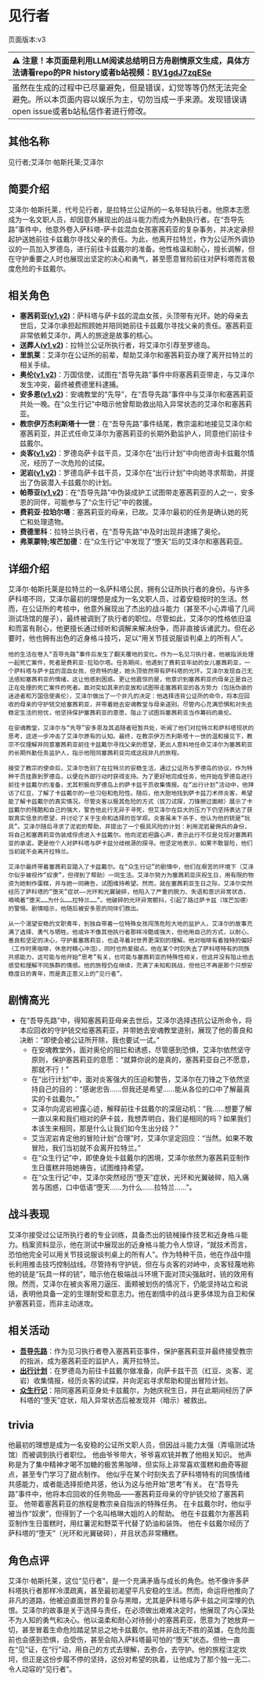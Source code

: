# 见行者
页面版本:v3
 

| :warning: 注意！本页面是利用LLM阅读总结明日方舟剧情原文生成，具体方法请看repo的PR history或者b站视频：[BV1gdJ7zqESe](https://www.bilibili.com/video/BV1gdJ7zqESe/)         |
|:----------------------------|
| 虽然在生成的过程中已尽量避免，但是错误，幻觉等等仍然无法完全避免。所以本页面内容以娱乐为主，切勿当成一手来源。发现错误请open issue或者b站私信作者进行修改。|



## 其他名称
见行者;艾泽尔·帕斯托莱;艾泽尔
## 简要介绍
艾泽尔·帕斯托莱，代号见行者，是拉特兰公证所的一名年轻执行者。他原本志愿成为一名文职人员，却因意外展现出的战斗能力而成为外勤执行者。在“吾导先路”事件中，他意外卷入萨科塔-萨卡兹混血女孩塞茜莉亚的复杂事务，并决定承担起护送她前往卡兹戴尔寻找父亲的责任。为此，他离开拉特兰，作为公证所外调协议的一员加入罗德岛，进行前往卡兹戴尔的准备。他性格温和耐心，擅长调解，但在守护重要之人时也展现出坚定的决心和勇气，甚至愿意冒险前往对萨科塔而言极度危险的卡兹戴尔。
## 相关角色
-   **塞茜莉亚([v1](../chars/extended_char_sai_qian_li_ya.md),[v2](extended_char_sai_qian_li_ya.md))**：萨科塔与萨卡兹的混血女孩，头顶带有光环。她的母亲去世后，艾泽尔承担起照顾她并陪同她前往卡兹戴尔寻找父亲的责任。塞茜莉亚非常依赖艾泽尔，两人的旅途是故事的核心。
-   **送葬人([v1](../chars/char_279_excu.md),[v2](char_279_excu.md))**：拉特兰公证所执行者，将艾泽尔引荐至罗德岛。
-   **里凯莱**：艾泽尔在公证所的前辈，帮助艾泽尔和塞茜莉亚办理了离开拉特兰的相关手续。
-   **奥伦([v1](../chars/extended_char_ao_lun.md),[v2](extended_char_ao_lun.md))**：万国信使，试图在“吾导先路”事件中将塞茜莉亚带走，与艾泽尔发生冲突，最终被费德里科逮捕。
-   **安多恩([v1](../chars/extended_char_an_duo_en.md),[v2](extended_char_an_duo_en.md))**：安魂教堂的“先导”，在“吾导先路”事件中与艾泽尔和塞茜莉亚共处一晚。在“众生行记”中暗示他曾帮助救出陷入异常状态的艾泽尔和塞茜莉亚。
-   **教宗伊万杰利斯塔十一世**：在“吾导先路”事件结尾，教宗温和地接见艾泽尔和塞茜莉亚，并正式任命艾泽尔为塞茜莉亚的长期外勤监护人，同意他们前往卡兹戴尔。
-   **炎客([v1](../chars/char_131_flameb.md),[v2](char_131_flameb.md))**：罗德岛萨卡兹干员，艾泽尔在“出行计划”中向他咨询卡兹戴尔情况，经历了一次危险的试探。
-   **泥岩([v1](../chars/char_311_mudrok.md),[v2](char_311_mudrok.md))**：罗德岛萨卡兹干员，艾泽尔在“出行计划”中向她寻求帮助，并提出了伪装潜入卡兹戴尔的计划。
-   **帕蒂亚([v1](../chars/extended_char_pa_di_ya.md),[v2](extended_char_pa_di_ya.md))**：在“吾导先路”中伪装成护工试图带走塞茜莉亚的人之一，安多恩的同伴，可能参与了“众生行记”中的救援。
-   **费莉亚·拉珀尔塔**：塞茜莉亚的母亲，已故。艾泽尔最初的任务是确认她的死亡和处理遗物。
-   **费德里科**：拉特兰执行者，在“吾导先路”中及时出现并逮捕了奥伦。
-   **弗莱蒙特;埃芒加德**：在“众生行记”中发现了“堕天”后的艾泽尔和塞茜莉亚。
## 详细介绍
艾泽尔·帕斯托莱是拉特兰的一名萨科塔公民，拥有公证所执行者的身份。与许多萨科塔不同，艾泽尔最初的理想是成为一名文职人员，过着安稳按时的生活。然而，在公证所的考核中，他意外展现出了杰出的战斗能力（甚至不小心弄塌了几间测试场馆的屋子），最终被调到了执行者的职位。尽管如此，艾泽尔的性格依旧温和而富有耐心，他更擅长通过倾听和调解来解决纷争，而非直接诉诸武力。但在必要时，他也拥有出色的近身格斗技巧，足以“用关节技说服谈判桌上的所有人”。

    他的生活在卷入“吾导先路”事件后发生了翻天覆地的变化。作为一名见习执行者，他被指派处理一起死亡案件，死者是费莉亚·拉珀尔塔。任务期间，他遇到了费莉亚年幼的女儿塞茜莉亚，一个萨科塔与萨卡兹的混血女孩，但奇特的是，她头顶依然带有萨科塔的光环。艾泽尔发现自己无法感知塞茜莉亚的情绪，这让他感到困惑。更让他震惊的是，他意识到塞茜莉亚的母亲正是自己正在处理的死亡案件的死者。面对突如其来的变故和试图带走塞茜莉亚的各方势力（包括伪装的迷途者和万国信使奥伦），艾泽尔做出了一个非凡的决定：他选择违背公证所的命令，将本应回收的母亲的守护铳交给塞茜莉亚，并带着她去安魂教堂与母亲道别。尽管内心充满恐惧和对失去稳定生活的担忧，他坚持保护塞茜莉亚的意愿，阻止了试图将塞茜莉亚当作筹码的奥伦。

    在安魂教堂，艾泽尔与“先导”安多恩及其追随者短暂共处，听闻了他们对拉特兰和萨科塔现状的思考，这进一步冲击了艾泽尔原有的认知。最终，在教宗伊万杰利斯塔十一世的温和接见下，教宗不仅理解并同意塞茜莉亚前往卡兹戴尔寻找父亲的愿望，更出人意料地任命艾泽尔为塞茜莉亚的长期外勤任务监护人，指示他陪同塞茜莉亚完成这段非凡的旅程。

    接受了教宗的使命后，艾泽尔告别了在拉特兰的安稳生活，通过公证所与罗德岛的协议，作为特种干员挂靠到罗德岛，以便在外部行动时获得支持。为了更好地完成任务，他开始在罗德岛进行前往卡兹戴尔的准备，尤其积极向罗德岛上的萨卡兹干员收集情报。在“出行计划”活动中，他拜访了红豆，了解了卡兹戴尔的一些习俗和危险性。随后，他大胆地找到萨卡兹刀术师炎客，希望能了解卡兹戴尔的真实情况。尽管炎客以极其危险的方式（拔刀试探，刀锋擦过面颊）展示了卡兹戴尔的残酷和自己的强大，警告他此行无异于寻死，但艾泽尔在巨大的压力下仍坚持表达了获取真实信息的愿望，并讨论了关于生命和选择的哲学观。炎客虽未下杀手，但认为他的铳是“玩具”。艾泽尔随后寻求了泥岩的帮助，并提出了一个极具风险的计划：利用泥岩雇佣兵的身份，将自己和塞茜莉亚伪装成俘虏进入卡兹戴尔。他向泥岩袒露心声，表示此行不仅是兑现对塞茜莉亚的承诺，更是他个人对萨科塔与萨卡兹分歧根源的探寻。他坚定地表示，如果不敢冒险，他们当初就不会离开拉特兰。

    艾泽尔最终带着塞茜莉亚踏入了卡兹戴尔。在“众生行记”的剧情中，他们在艰苦的环境下（艾泽尔似乎被视作“奴隶”，但得到了帮助）一同生活。艾泽尔努力为塞茜莉亚庆祝生日，用有限的物资为她制作蛋糕，并与她一同祷告，试图维持希望。然而，就在塞茜莉亚生日之际，艾泽尔突然经历了萨科塔的“堕天”症状——光环和光翼破碎，他陷入了严重的脱力、失语和意识异常状态，喃喃着“堕天……为什么……拉特兰……”。他破碎的光环异常颤抖，引起了路过萨卡兹（埃芒加德）的警惕。剧情暗示，他随后被安多恩的同伴们救出。

    从一个渴望安稳的文职青年，到独自带着一位特殊女孩闯荡危险大地的监护人，艾泽尔的故事充满了选择、勇气与牺牲。他或许不像其他执行者那样冷酷或强大，但他用自己的方式，以耐心、善良和坚定的决心，守护着塞茜莉亚，也追寻着对世界更深刻的理解。他对咖啡有着独特的偏好（工作时黑咖啡，休息时精心冲泡），同时也热爱甜点。他在某个时刻失去了萨科塔特有的同族共感能力，这可能与他开始“思考”有关，也可能与塞茜莉亚的特殊性相关，但这并没有阻止他去感受和理解不同族群的情感。他的旅程仍在继续，充满了未知和挑战，但他已不再是那个只想安稳度日的青年，而是真正意义上的“见行者”。
## 剧情高光
*   在“吾导先路”中，得知塞茜莉亚母亲去世后，艾泽尔选择违抗公证所命令，将本应回收的守护铳交给塞茜莉亚，并带她去安魂教堂道别，展现了他的善良和决断：“即使会被公证所开除，我也要试一试。”
    *   在安魂教堂外，面对奥伦的阻拦和诱惑，尽管感到恐惧，艾泽尔依然坚守原则，保护塞茜莉亚的意愿：“就算你说的是真的，塞茜莉亚自己不愿意，那就不行！”
    *   在“出行计划”中，面对炎客强大的压迫和警告，艾泽尔在刀锋之下依然坚持自己的目的：“感谢忠告......但我还是希望......能从各位的口中了解最真实的卡兹戴尔。”
    *   艾泽尔向泥岩袒露心迹，解释前往卡兹戴尔的深层动机：“我......想要了解一直以来和我们相对的萨卡兹，我想弄明白，我们是相同的吗？如果我们本该生来相同，那是什么让我们如今生出分歧？”
    *   艾当泥岩肯定他的冒险计划“合理”时，艾泽尔坚定回应：“当然。如果不敢冒险，我们当初就不会离开拉特兰。”
    *   在“众生行记”中，即使身处卡兹戴尔的困境，艾泽尔依然为塞茜莉亚制作生日蛋糕并陪她祷告，试图维持希望。
    *   在“众生行记”中，艾泽尔突然经历“堕天”症状，光环和光翼破碎，陷入痛苦与困惑，口中低语“堕天……为什么……拉特兰……”。
## 战斗表现
艾泽尔接受过公证所执行者的专业训练，具备杰出的铳械操作技艺和近身格斗能力。档案资料显示，他在测试中展现出的近身格斗能力令人惊讶，“就技术而言，恐怕他完全可以用关节技说服谈判桌上的所有人”。作为特种干员，他在作战中擅长利用推击技巧控制战线。尽管持有守护铳，但在与炎客的对峙中，炎客轻蔑地称他的铳是“玩具一样的铳”，暗示他在极端战斗环境下面对顶尖强敌时，铳的效用有限。然而，艾泽尔在被炎客用刀逼压、面颊被划伤的情况下，仍能坚持站立和说话，表明他具备一定的生理耐受和意志力。他在剧情中的战斗更多体现为自卫和保护塞茜莉亚，而非主动进攻。
## 相关活动
-   **[吾导先路](../stories/act16side.md)**：作为见习执行者卷入塞茜莉亚事件，保护塞茜莉亚并最终接受教宗的指派，成为塞茜莉亚的监护人，离开拉特兰。
-   **[出行计划](../stories/story_forcer_set_1.md)**：在罗德岛为前往卡兹戴尔做准备，向萨卡兹干员（红豆、炎客、泥岩）收集情报，经历炎客的试探，并向泥岩寻求帮助和提出冒险计划。
-   **[众生行记](../stories/act42side.md)**：陪同塞茜莉亚身处卡兹戴尔，为她庆祝生日，并在此期间经历了萨科塔的“堕天”症状，陷入异常状态后被发现并（暗示）被救出。
## trivia
他最初的理想是成为一名安稳的公证所文职人员，但因战斗能力太强（弄塌测试场馆）而被调到执行者职位。
    他由爷爷带大，爷爷喜欢铳并教了他相关知识。
    他声称是为了集中精神才喝不加糖的极苦黑咖啡，但实际上非常喜欢蛋糕和曲奇等甜点，甚至专门学习了甜点制作。
    他似乎在某个时刻失去了萨科塔特有的同族情绪共感能力，或者能选择拒绝共感，他认为这与他开始“思考”有关。
    在“吾导先路”事件中，他将本应回收的任务物品——塞茜莉亚母亲的守护铳交给了塞茜莉亚。
    他带着塞茜莉亚的旅程是教宗亲自指派的特殊任务。
    在卡兹戴尔时，他似乎被当作“奴隶”，但得到了一个名叫格琳大姐的人的帮助。
    他在卡兹戴尔为塞茜莉亚制作生日蛋糕时，用红薯泥和野菜干代替了奶油和装饰。
    他在卡兹戴尔经历了萨科塔的“堕天”（光环和光翼破碎），并且状态非常糟糕。
## 角色点评
艾泽尔·帕斯托莱，这位“见行者”，是一个充满矛盾与成长的角色。他不像许多萨科塔执行者那样冷漠疏离，甚至最初渴望平凡安稳的生活。然而，命运将他推向了非凡的道路，他被迫直面世界的复杂与黑暗，尤其是萨科塔与萨卡兹之间深埋的仇恨。艾泽尔的故事是关于选择与责任，在必须做出艰难决定时，他展现了内心深处不为人知的勇气和决心。他以温柔和耐心对待弱小的塞茜莉亚，愿意为了她放弃一切，甚至冒着生命危险踏足禁忌之地卡兹戴尔。他并非战无不胜的英雄，在危险面前也会感到恐惧，会受伤，甚至会陷入萨科塔最可怕的“堕天”状态。但他一直在“见”证，在“行”动，用自己的方式去理解，去弥合，去守护。他的旅程注定坎坷，但正是这份步履不停的坚持，这份对希望的执着，让他成为了那个独一无二、令人动容的“见行者”。